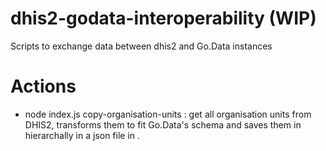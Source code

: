 
# dhis2-godata-interoperability (WIP)
Scripts to exchange data between dhis2 and Go.Data instances

# Actions

+ node index.js copy-organisation-units <dest>: get all organisation units from DHIS2, transforms them to fit Go.Data's schema and saves them in hierarchally in a json file in <dest>.

